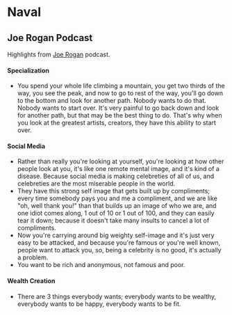 # Naval

## Joe Rogan Podcast

Highlights from [Joe Rogan](tps://www.youtube.com/watch?v=3qHkcs3kG44) podcast.

#### Specialization

* You spend your whole life climbing a mountain, you get two thirds of the way, you see the peak, and now to go to rest of the way, you'll go down to the bottom and look for another path. Nobody wants to do that. Nobody wants to start over. It's very painful to go back down and look for another path, but that may be the best thing to do. That's why when you look at the greatest artists, creators, they have this ability to start over.

#### Social Media

* Rather than really you're looking at yourself, you're looking at how other people look at you, it's like one remote mental image, and it's kind of a disease. Because social media is making celebreties of all of us, and celebreties are the most miserable people in the world. 
* They have this strong self image that gets built up by compliments; every time somebody pays you and me a compliment, and we are like "oh, well thank you!" than that builds up an image of who we are, and one idiot comes along, 1 out of 10 or 1 out of 100, and they can easily tear it down; because it doesn't take many insults to cancel a lot of compliments.
* Now you're carrying around big weighty self-image and it's just very easy to be attacked, and because you're famous or you're well known, people want to attack you, so, being a celebrity is no good, it's actually a problem. 
* You want to be rich and anonymous, not famous and poor.

#### Wealth Creation

* There are 3 things everybody wants; everybody wants to be wealthy, everybody wants to be happy, everybody wants to be fit.
